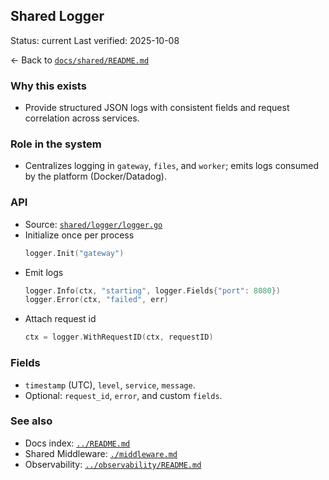 ## Shared Logger

Status: current
Last verified: 2025-10-08

← Back to [`docs/shared/README.md`](./README.md)

### Why this exists

- Provide structured JSON logs with consistent fields and request correlation across services.

### Role in the system

- Centralizes logging in `gateway`, `files`, and `worker`; emits logs consumed by the platform (Docker/Datadog).

### API

- Source: [`shared/logger/logger.go`](../../shared/logger/logger.go)
- Initialize once per process
  ```go
  logger.Init("gateway")
  ```
- Emit logs
  ```go
  logger.Info(ctx, "starting", logger.Fields{"port": 8080})
  logger.Error(ctx, "failed", err)
  ```
- Attach request id
  ```go
  ctx = logger.WithRequestID(ctx, requestID)
  ```

### Fields

- `timestamp` (UTC), `level`, `service`, `message`.
- Optional: `request_id`, `error`, and custom `fields`.

### See also

- Docs index: [`../README.md`](../README.md)
- Shared Middleware: [`./middleware.md`](./middleware.md)
- Observability: [`../observability/README.md`](../observability/README.md)
